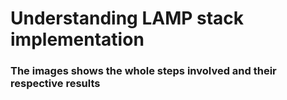 # Understanding LAMP stack implementation
### The images shows the whole steps involved and their respective results